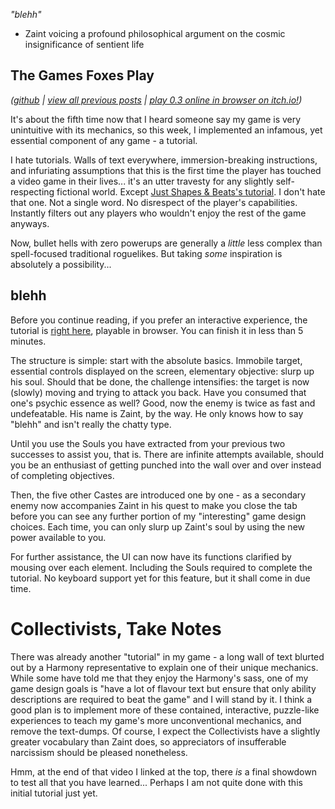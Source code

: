 *"blehh"*

- Zaint voicing a profound philosophical argument on the cosmic insignificance of sentient life

## The Games Foxes Play
*([github](https://github.com/Oneirical/The-Games-Foxes-Play) | [view all previous posts](https://github.com/Oneirical/The-Games-Foxes-Play/tree/main/design/Development%20Logs) | [play 0.3 online in browser on itch.io!](https://oneirical.itch.io/tgfp))*

It's about the fifth time now that I heard someone say my game is very unintuitive with its mechanics, so this week, I implemented an infamous, yet essential component of any game - a tutorial.

I hate tutorials. Walls of text everywhere, immersion-breaking instructions, and infuriating assumptions that this is the first time the player has touched a video game in their lives... it's an utter travesty for any slightly self-respecting fictional world. Except [Just Shapes & Beats's tutorial](https://www.youtube.com/watch?v=6ZD1qbd48u8). I don't hate that one. Not a single word. No disrespect of the player's capabilities. Instantly filters out any players who wouldn't enjoy the rest of the game anyways.

Now, bullet hells with zero powerups are generally a *little* less complex than spell-focused traditional roguelikes. But taking *some* inspiration is absolutely a possibility...

## blehh

Before you continue reading, if you prefer an interactive experience, the tutorial is [right here](), playable in browser. You can finish it in less than 5 minutes.

The structure is simple: start with the absolute basics. Immobile target, essential controls displayed on the screen, elementary objective: slurp up his soul. Should that be done, the challenge intensifies: the target is now (slowly) moving and trying to attack you back. Have you consumed that one's psychic essence as well? Good, now the enemy is twice as fast and undefeatable. His name is Zaint, by the way. He only knows how to say "blehh" and isn't really the chatty type.

Until you use the Souls you have extracted from your previous two successes to assist you, that is. There are infinite attempts available, should you be an enthusiast of getting punched into the wall over and over instead of completing objectives.

Then, the five other Castes are introduced one by one - as a secondary enemy now accompanies Zaint in his quest to make you close the tab before you can see any further portion of my "interesting" game design choices. Each time, you can only slurp up Zaint's soul by using the new power available to you.

For further assistance, the UI can now have its functions clarified by mousing over each element. Including the Souls required to complete the tutorial. No keyboard support yet for this feature, but it shall come in due time.

# Collectivists, Take Notes

There was already another "tutorial" in my game - a long wall of text blurted out by a Harmony representative to explain one of their unique mechanics. While some have told me that they enjoy the Harmony's sass, one of my game design goals is "have a lot of flavour text but ensure that only ability descriptions are required to beat the game" and I will stand by it. I think a good plan is to implement more of these contained, interactive, puzzle-like experiences to teach my game's more unconventional mechanics, and remove the text-dumps. Of course, I expect the Collectivists have a slightly greater vocabulary than Zaint does, so appreciators of insufferable narcissism should be pleased nonetheless.

Hmm, at the end of that video I linked at the top, there *is* a final showdown to test all that you have learned... Perhaps I am not quite done with this initial tutorial just yet.